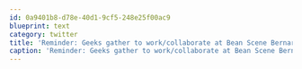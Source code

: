 ```yaml
---
id: 0a9401b8-d78e-40d1-9cf5-248e25f00ac9
blueprint: text
category: twitter
title: 'Reminder: Geeks gather to work/collaborate at Bean Scene Bernard Ave 12-3 today. Bring your laptop, meet in boardroom'
caption: 'Reminder: Geeks gather to work/collaborate at Bean Scene Bernard Ave 12-3 today. Bring your laptop, meet in boardroom'
---
```

